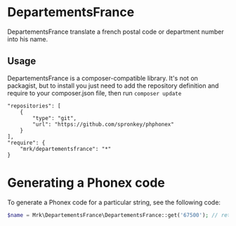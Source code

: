 DepartementsFrance
==================

DepartementsFrance translate a french postal code or department number into his name.

Usage
-----
DepartementsFrance is a composer-compatible library. It's not on packagist, but to install you just need to add the repository definition and require to your composer.json file, then run `composer update`

    "repositories": [
		{
			"type": "git",
			"url": "https://github.com/spronkey/phphonex"
		}
	],
	"require": {
		"mrk/departementsfrance": "*"
	}

# Generating a Phonex code
To generate a Phonex code for a particular string, see the following code:
```php
$name = Mrk\DepartementsFrance\DepartementsFrance::get('67500'); // returns Bas-Rhin
```